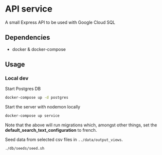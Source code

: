 # API service

A small Express API to be used with Google Cloud SQL

## Dependencies
- docker & docker-compose

## Usage

### Local dev
Start Postgres DB
```sh
docker-compose up -d postgres
```

Start the server with nodemon locally
```sh
docker-compose up service
```
Note that the above will run migrations which, amongst other things, set the **default_search_text_configuration** to french.

Seed data from selected csv files in `../data/output_views`.
```sh
./db/seeds/seed.sh
```
